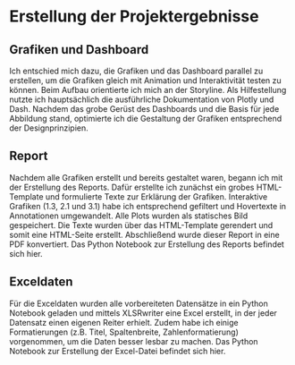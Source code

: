 # Erstellung der Projektergebnisse
## Grafiken und Dashboard
Ich entschied mich dazu, die Grafiken und das Dashboard parallel zu erstellen, um die Grafiken gleich mit Animation und Interaktivität testen zu können. Beim Aufbau orientierte ich mich an der Storyline. Als Hilfestellung nutzte ich hauptsächlich die ausführliche Dokumentation von Plotly und Dash. Nachdem das grobe Gerüst des Dashboards und die Basis für jede Abbildung stand, optimierte ich die Gestaltung der Grafiken entsprechend der Designprinzipien.

## Report
Nachdem alle Grafiken erstellt und bereits gestaltet waren, begann ich mit der Erstellung des Reports. Dafür erstellte ich zunächst ein grobes HTML-Template und formulierte Texte zur Erklärung der Grafiken. Interaktive Grafiken (1.3, 2.1 und 3.1) habe ich entsprechend gefiltert und Hovertexte in Annotationen umgewandelt. Alle Plots wurden als statisches Bild gespeichert. Die Texte wurden über das HTML-Template gerendert und somit eine HTML-Seite erstellt. Abschließend wurde dieser Report in eine PDF konvertiert. Das Python Notebook zur Erstellung des Reports befindet sich hier.

## Exceldaten
Für die Exceldaten wurden alle vorbereiteten Datensätze in ein Python Notebook geladen und mittels XLSRwriter eine Excel erstellt, in der jeder Datensatz einen eigenen Reiter erhielt. Zudem habe ich einige Formatierungen (z.B. Titel, Spaltenbreite, Zahlenformatierung) vorgenommen, um die Daten besser lesbar zu machen. Das Python Notebook zur Erstellung der Excel-Datei befindet sich hier.
